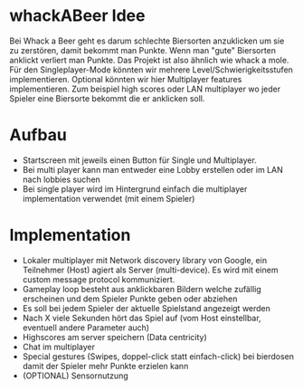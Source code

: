 # whackABeer Idee

Bei Whack a Beer geht es darum schlechte Biersorten anzuklicken um sie zu zerstören, damit bekommt man Punkte. Wenn man "gute" Biersorten anklickt verliert man Punkte. Das Projekt ist also ähnlich wie whack a mole. Für  den Singleplayer-Mode könnten wir mehrere Level/Schwierigkeitsstufen implementieren. Optional könnten wir hier Multiplayer features implementieren. Zum beispiel high scores oder LAN multiplayer wo jeder Spieler eine Biersorte bekommt die er anklicken soll.

# Aufbau

* Startscreen mit jeweils einen Button für Single und Multiplayer.
* Bei multi player kann man entweder eine Lobby erstellen oder im LAN nach lobbies suchen
* Bei single player wird im Hintergrund einfach die multiplayer implementation verwendet (mit einem Spieler)

# Implementation

* Lokaler multiplayer mit Network discovery library von Google, ein Teilnehmer (Host) agiert als Server (multi-device). Es wird mit einem custom message protocol kommuniziert.
* Gameplay loop besteht aus anklickbaren Bildern welche zufällig erscheinen und dem Spieler Punkte geben oder abziehen
* Es soll bei jedem Spieler der aktuelle Spielstand angezeigt werden
* Nach X viele Sekunden hört das Spiel auf (vom Host einstellbar, eventuell andere Parameter auch)
* Highscores am server speichern (Data centricity)
* Chat im multiplayer
* Special gestures (Swipes, doppel-click statt einfach-click) bei bierdosen damit der Spieler mehr Punkte erzielen kann
* (OPTIONAL) Sensornutzung 

  
